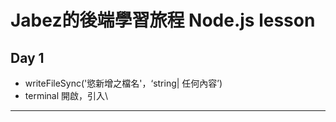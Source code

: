 # Jabez的後端學習旅程 Node.js lesson


##  Day 1
- writeFileSync('慾新增之檔名'，‘string| 任何內容’)
- terminal 開啟，引入\
---